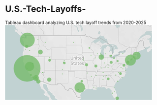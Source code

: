 # U.S.-Tech-Layoffs-
Tableau dashboard analyzing U.S. tech layoff trends from 2020-2025
[![Dashboard Screenshot](dashboardss.png)](https://public.tableau.com/app/profile/reid.peterson/viz/U_S_TechLayoffs2020-2025/TechLayoffsintheU_S_2020-2025)
